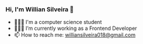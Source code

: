 ### Hi, I'm Willian Silveira 👋

- 👨🏽‍🎓 I'm a computer science student
- 🧑🏽‍💻 I’m currently working as a Frontend Developer
- 📫 How to reach me: williansilveira018@gmail.com
 
###
